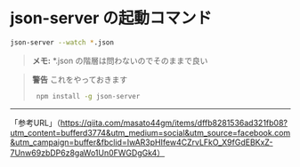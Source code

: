 # json-server の起動コマンド

```sh
json-server --watch *.json
```

>**メモ:**    *.json の階層は問わないのでそのままで良い


>**警告**  これをやっておきます
> ```sh
>  npm install -g json-server
> ```





---

「参考URL」（https://qiita.com/masato44gm/items/dffb8281536ad321fb08?utm_content=bufferd3774&utm_medium=social&utm_source=facebook.com&utm_campaign=buffer&fbclid=IwAR3pHIfew4CZrvLFkO_X9fGdEBKxZ-7Unw69zbDP6z8gaWo1Un0FWGDgGk4）


